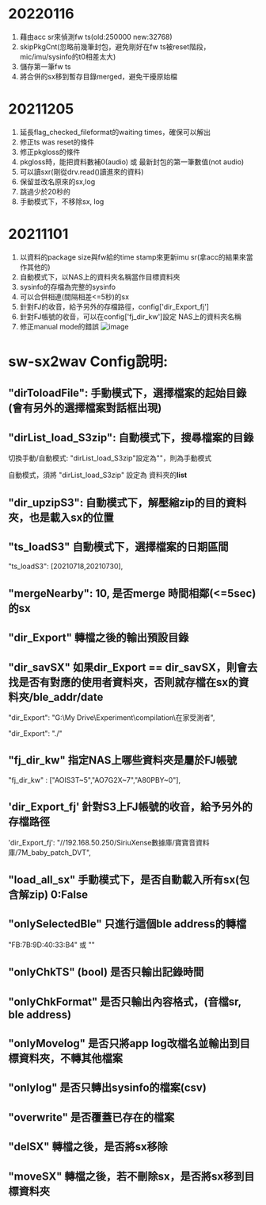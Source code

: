# 20220116

1. 藉由acc sr來偵測fw ts(old:250000  new:32768)
2. skipPkgCnt(忽略前幾筆封包，避免剛好在fw ts被reset階段，mic/imu/sysinfo的t0相差太大)
3. 儲存第一筆fw ts
4. 將合併的sx移到暫存目錄merged，避免干擾原始檔

# 20211205

1. 延長flag_checked_fileformat的waiting times，確保可以解出
2. 修正ts was reset的條件
3. 修正pkgloss的條件
4. pkgloss時，能把資料數補0(audio) 或 最新封包的第一筆數值(not audio)
5. 可以讀sxr(剛從drv.read()讀進來的資料)
6. 保留並改名原來的sx,log
7. 跳過少於20秒的
8. 手動模式下，不移除sx, log

# 20211101

1. 以資料的package size與fw給的time stamp來更新imu sr(拿acc的結果來當作其他的)
2. 自動模式下，以NAS上的資料夾名稱當作目標資料夾
3. sysinfo的存檔為完整的sysinfo
4. 可以合併相連(間隔相差<=5秒)的sx
5. 針對FJ的收音，給予另外的存檔路徑，config['dir_Export_fj']
6. 針對FJ帳號的收音，可以在config['fj_dir_kw']設定 NAS上的資料夾名稱
7. 修正manual mode的錯誤
![image](https://user-images.githubusercontent.com/75962075/130272726-2878e34c-4956-44e6-b1ab-ca647bdfa1a5.png)


# sw-sx2wav Config說明:

## "dirToloadFile": 手動模式下，選擇檔案的起始目錄(會有另外的選擇檔案對話框出現)

## "dirList_load_S3zip": 自動模式下，搜尋檔案的目錄
切換手動/自動模式: "dirList_load_S3zip"設定為""，則為手動模式

自動模式，須將 "dirList_load_S3zip" 設定為 資料夾的**list**

## "dir_upzipS3": 自動模式下，解壓縮zip的目的資料夾，也是載入sx的位置

## "ts_loadS3" 自動模式下，選擇檔案的日期區間
"ts_loadS3": [20210718,20210730],

## "mergeNearby": 10,  是否merge 時間相鄰(<=5sec)的sx

## "dir_Export" 轉檔之後的輸出預設目錄
## "dir_savSX" 如果dir_Export == dir_savSX，則會去找是否有對應的使用者資料夾，否則就存檔在sx的資料夾/ble_addr/date
"dir_Export": "G:\\My Drive\\Experiment\\compilation\\在家受測者",

"dir_Export": "./"

## "fj_dir_kw" 指定NAS上哪些資料夾是屬於FJ帳號
"fj_dir_kw" : ["AOIS3T~5","AO7G2X~7","A80PBY~0"],

## 'dir_Export_fj' 針對S3上FJ帳號的收音，給予另外的存檔路徑
'dir_Export_fj': "//192.168.50.250/SiriuXense數據庫/寶寶音資料庫/7M_baby_patch_DVT",

## "load_all_sx" 手動模式下，是否自動載入所有sx(包含解zip)  0:False
## "onlySelectedBle"  只進行這個ble address的轉檔
"FB:7B:9D:40:33:B4"  或  ""
## "onlyChkTS" (bool) 是否只輸出記錄時間
## "onlyChkFormat" 是否只輸出內容格式，(音檔sr, ble address)
## "onlyMovelog" 是否只將app log改檔名並輸出到目標資料夾，不轉其他檔案
## "onlylog" 是否只轉出sysinfo的檔案(csv)
## "overwrite" 是否覆蓋已存在的檔案
## "delSX" 轉檔之後，是否將sx移除
## "moveSX" 轉檔之後，若不刪除sx，是否將sx移到目標資料夾

